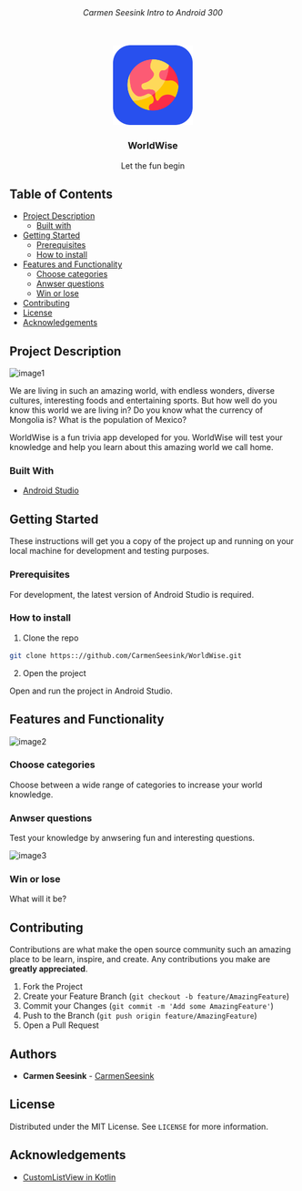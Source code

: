 <!-- PROJECT LOGO -->
<br />
<h6 align="center">Carmen Seesink Intro to Android 300</h6>
<p align="center">
</br>
   
  <a href="https://github.com/CarmenSeesink/WorldWise ">
    <img src="Images/logo.png" alt="Logo" width="140" height="140">
  </a>
  
  <h3 align="center">WorldWise</h3>

  <p align="center">
    Let the fun begin
  </p>


<!-- TABLE OF CONTENTS -->
## Table of Contents

* [Project Description](#project-description)
  * [Built with](#built-with)
* [Getting Started](#getting-started)
  * [Prerequisites](#prerequisites)
  * [How to install](#how-to-install)
* [Features and Functionality](#features-and-functionality)
   * [Choose categories](#choosecategories)
   * [Anwser questions](#anwserquestions)
   * [Win or lose](#winorlose)
* [Contributing](#contributing)
* [License](#license)
* [Acknowledgements](#acknowledgements)



<!--PROJECT DESCRIPTION-->
## Project Description

![image1][image1]

We are living in such an amazing world, with endless wonders, diverse cultures, interesting foods and entertaining sports. But how well do you know this world we are living in? Do you know what the currency of Mongolia is? What is the population of Mexico?

WorldWise is a fun trivia app developed for you. WorldWise will test your knowledge and help you learn about this amazing world we call home.

### Built With

* [Android Studio](https://developer.android.com/studio)

<!-- GETTING STARTED -->
## Getting Started

These instructions will get you a copy of the project up and running on your local machine for development and testing purposes.

### Prerequisites

For development, the latest version of Android Studio is required. 

### How to install
 
1. Clone the repo
```sh
git clone https:://github.com/CarmenSeesink/WorldWise.git
```
2. Open the project

Open and run the project in Android Studio.

<!-- FEATURES AND FUNCTIONALITY-->
## Features and Functionality

![image2][image2]

### Choose categories

Choose between a wide range of categories to increase your world knowledge.

### Anwser questions

Test your knowledge by anwsering fun and interesting questions.

![image3][image3] 

### Win or lose

What will it be?

<!-- CONTRIBUTING -->
## Contributing

Contributions are what make the open source community such an amazing place to be learn, inspire, and create. Any contributions you make are **greatly appreciated**.

1. Fork the Project
2. Create your Feature Branch (`git checkout -b feature/AmazingFeature`)
3. Commit your Changes (`git commit -m 'Add some AmazingFeature'`)
4. Push to the Branch (`git push origin feature/AmazingFeature`)
5. Open a Pull Request

<!-- AUTHORS -->
## Authors

* **Carmen Seesink** - [CarmenSeesink](https://github.com/CarmenSeesink)

<!-- LICENSE -->
## License

Distributed under the MIT License. See `LICENSE` for more information.

<!-- ACKNOWLEDGEMENTS -->
## Acknowledgements

* [CustomListView in Kotlin](https://www.youtube.com/watch?v=95QWxTZG_Z0)

<!-- MARKDOWN LINKS & IMAGES -->
[image1]: Images/1.png
[image2]: Images/2.png
[image3]: Images/3.png



 

 
